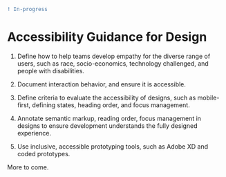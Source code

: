 ```diff
! In-progress
```

# Accessibility Guidance for Design

1. Define how to help teams develop empathy for the diverse range of users, such as race, socio-economics, technology challenged, and people with disabilities.

1. Document interaction behavior, and ensure it is accessible.

1. Define criteria to evaluate the accessibility of designs, such as mobile-first, defining states, heading order, and focus management.

1. Annotate semantic markup, reading order, focus management in designs to ensure development understands the fully designed experience.

1. Use inclusive, accessible prototyping tools, such as Adobe XD and coded prototypes.

More to come.

